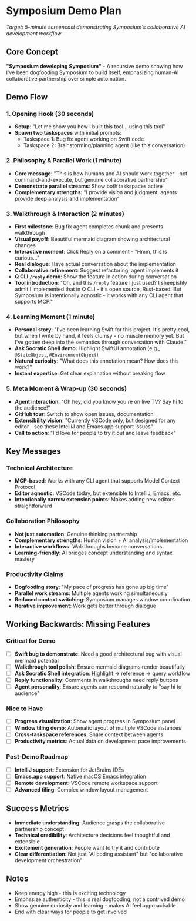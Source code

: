 # Symposium Demo Plan

*Target: 5-minute screencast demonstrating Symposium's collaborative AI development workflow*

## Core Concept
**"Symposium developing Symposium"** - A recursive demo showing how I've been dogfooding Symposium to build itself, emphasizing human-AI collaborative partnership over simple automation.

## Demo Flow

### 1. Opening Hook (30 seconds)
- **Setup**: "Let me show you how I built this tool... using this tool"
- **Spawn two taskspaces** with initial prompts:
  - Taskspace 1: Bug fix agent working on Swift code
  - Taskspace 2: Brainstorming/planning agent (like this conversation)

### 2. Philosophy & Parallel Work (1 minute)
- **Core message**: "This is how humans and AI should work together - not command-and-execute, but genuine collaborative partnership"
- **Demonstrate parallel streams**: Show both taskspaces active
- **Complementary strengths**: "I provide vision and judgment, agents provide deep analysis and implementation"

### 3. Walkthrough & Interaction (2 minutes)
- **First milestone**: Bug fix agent completes chunk and presents walkthrough
- **Visual payoff**: Beautiful mermaid diagram showing architectural changes
- **Interactive moment**: Click Reply on a comment - "Hmm, this is curious..."
- **Real dialogue**: Have actual conversation about the implementation
- **Collaborative refinement**: Suggest refactoring, agent implements it
- **Q CLI `/reply` demo**: Show the feature in action during conversation
- **Tool introduction**: "Oh, and this `/reply` feature I just used? I sheepishly admit I implemented that in Q CLI - it's open source, Rust-based. But Symposium is intentionally agnostic - it works with any CLI agent that supports MCP."

### 4. Learning Moment (1 minute)
- **Personal story**: "I've been learning Swift for this project. It's pretty cool, but when I write by hand, it feels clumsy - no muscle memory yet. But I've gotten deep into the semantics through conversation with Claude."
- **Ask Socratic Shell demo**: Highlight SwiftUI annotation (e.g., `@StateObject`, `@EnvironmentObject`)
- **Natural curiosity**: "What does this annotation mean? How does this work?"
- **Instant expertise**: Get clear explanation without breaking flow

### 5. Meta Moment & Wrap-up (30 seconds)
- **Agent interaction**: "Oh hey, did you know you're on live TV? Say hi to the audience!"
- **GitHub tour**: Switch to show open issues, documentation
- **Extensibility vision**: "Currently VSCode only, but designed for any editor - see these IntelliJ and Emacs.app support issues"
- **Call to action**: "I'd love for people to try it out and leave feedback"

## Key Messages

### Technical Architecture
- **MCP-based**: Works with any CLI agent that supports Model Context Protocol
- **Editor agnostic**: VSCode today, but extensible to IntelliJ, Emacs, etc.
- **Intentionally narrow extension points**: Makes adding new editors straightforward

### Collaboration Philosophy
- **Not just automation**: Genuine thinking partnership
- **Complementary strengths**: Human vision + AI analysis/implementation
- **Interactive workflows**: Walkthroughs become conversations
- **Learning-friendly**: AI bridges concept understanding and syntax mastery

### Productivity Claims
- **Dogfooding story**: "My pace of progress has gone up big time"
- **Parallel work streams**: Multiple agents working simultaneously
- **Reduced context switching**: Symposium manages window coordination
- **Iterative improvement**: Work gets better through dialogue

## Working Backwards: Missing Features

### Critical for Demo
- [ ] **Swift bug to demonstrate**: Need a good architectural bug with visual mermaid potential
- [ ] **Walkthrough tool polish**: Ensure mermaid diagrams render beautifully
- [ ] **Ask Socratic Shell integration**: Highlight → reference → query workflow
- [ ] **Reply functionality**: Comments in walkthroughs need reply buttons
- [ ] **Agent personality**: Ensure agents can respond naturally to "say hi to audience"

### Nice to Have
- [ ] **Progress visualization**: Show agent progress in Symposium panel
- [ ] **Window tiling demo**: Automatic layout of multiple VSCode instances
- [ ] **Cross-taskspace references**: Share context between agents
- [ ] **Productivity metrics**: Actual data on development pace improvements

### Post-Demo Roadmap
- [ ] **IntelliJ support**: Extension for JetBrains IDEs
- [ ] **Emacs.app support**: Native macOS Emacs integration
- [ ] **Remote development**: VSCode remote workspace support
- [ ] **Advanced tiling**: Complex window layout management

## Success Metrics
- **Immediate understanding**: Audience grasps the collaborative partnership concept
- **Technical credibility**: Architecture decisions feel thoughtful and extensible
- **Excitement generation**: People want to try it and contribute
- **Clear differentiation**: Not just "AI coding assistant" but "collaborative development orchestration"

## Notes
- Keep energy high - this is exciting technology
- Emphasize authenticity - this is real dogfooding, not a contrived demo
- Show genuine curiosity and learning - makes AI feel approachable
- End with clear ways for people to get involved

